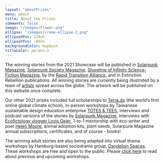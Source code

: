 ```yaml
---
layout: "aboutPrizes"
menu: about
title: About the Prizes
comments: false
image: "/images/flower.png"
ellipse: "/images/creme-ellipse-2.png"
ellipseXPos: 129vh 
ellipseYPos: -60vh
backgroundColor: hopbush
titleColor: perano-2
---
```


The winning stories from the 2021 Showcase will be published in [Solarpunk Magazine](https://solarpunkmagazine.com/), [Solarpunk Society Magazine](https://civilx.world/solar-punk-society/), [Shoreline of Infinity Science-Fiction Magazine](https://www.shorelineofinfinity.com/), by the [Rapid Transition Alliance](https://www.rapidtransition.org/), and in Extinction Rebellion publications. All winning stories are currently being illustrated by a team of [artists](/about/artwork) spread across the globe. The artwork will be published on this website once complete. 

Our other 2021 prizes included full scholarships to [Terra.do](http://terra.do/) (the world’s first online global climate school), in-person workshops by Taiwanese sustainable design education enterprise [TOTES & TEES](https://www.instagram.com/totes_n_tees/?hl=en), interviews and podcast versions of the stories by [Solarpunk Magazine](https://solarpunkmagazine.com/), interviews with [Ecofictology vlogger Lovis Geier](https://www.youtube.com/watch?v=n0sggFYGqw8), 1-to-1 mentorship with eco-writer and poet [Helen Moore](https://www.helenmoorepoet.com/), animal adoption kits, plant seeds, Solarpunk Magazine annual subscriptions, certificates, and of course - books! 

The winning adult stories are also being adapted into virtual drama workshops by Hamburg-based sociodrama group, [Dandelion Spaces](https://www.dandelion-spaces.com/). These workshops are free and open to the public. Please [click here](https://www.eventbrite.de/e/climate-futures-action-explorations-tickets-260120456287?aff=erelexpmlt) to read about previous and upcoming workshops. 
